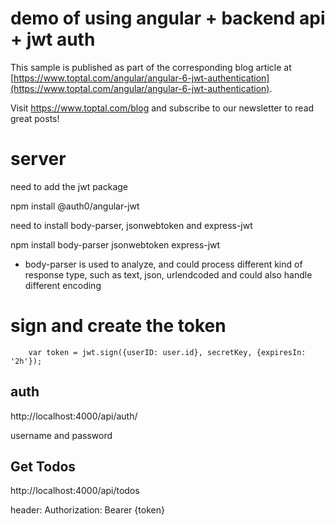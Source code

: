 # demo of using angular + backend api + jwt auth

This sample is published as part of the corresponding blog article at [https://www.toptal.com/angular/angular-6-jwt-authentication](https://www.toptal.com/angular/angular-6-jwt-authentication).

Visit https://www.toptal.com/blog and subscribe to our newsletter to read great posts!

# server
need to add the jwt package

npm install @auth0/angular-jwt

need to install body-parser, jsonwebtoken and express-jwt

npm install body-parser jsonwebtoken express-jwt

- body-parser is used to analyze, and could process different kind of response type, such as text, json, urlendcoded and could also handle different encoding

# sign and create the token
```
    var token = jwt.sign({userID: user.id}, secretKey, {expiresIn: '2h'});
```

## auth

http://localhost:4000/api/auth/

username and password

## Get Todos
http://localhost:4000/api/todos

header: Authorization: Bearer {token}

